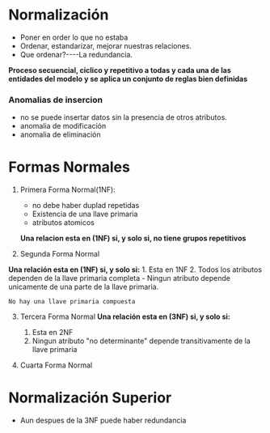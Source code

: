 # Normalización
- Poner en order lo que no estaba
- Ordenar, estandarizar, mejorar nuestras relaciones.
- Que ordenar?----La redundancia.

**Proceso secuencial, ciclico y repetitivo a todas y cada una de las entidades del modelo y se aplica un conjunto de reglas bien definidas**

### Anomalias de insercion
- no se puede insertar datos sin la presencia de otros atributos.
- anomalia de modificación
- anomalia de eliminación

# Formas Normales
1. Primera Forma Normal(1NF):
    - no debe haber duplad repetidas
    - Existencia de una llave primaria
    - atributos atomicos

    **Una relacion esta en (1NF) si, y solo si, no tiene grupos repetitivos**

2. Segunda Forma Normal

**Una relación esta en (1NF) si, y solo si:**
    1. Esta en 1NF
    2. Todos los atributos dependen de la llave primaria completa
        - Ningun atributo depende unicamente de una parte de la llave primaria.

    No hay una llave primaria compuesta

3. Tercera Forma Normal
**Una relación esta en (3NF) si, y solo si:**
    1. Esta en 2NF
    2. Ningun atributo "no determinante" depende transitivamente de la llave primaria

4. Cuarta Forma Normal 

# Normalización Superior
- Aun despues de la 3NF puede haber redundancia

